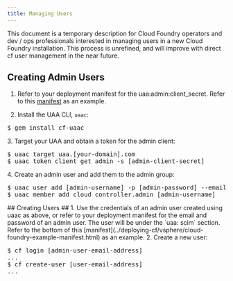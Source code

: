 ```yaml
---
title: Managing Users
---
```


This document is a temporary description for Cloud Foundry operators and dev / ops professionals interested in managing users in a new Cloud Foundry installation. This process is unrefined, and will improve with direct cf user management in the near future.

## <a id='creating-admin-users'></a> Creating Admin Users ##

1. Refer to your deployment manifest for the uaa:admin:client_secret. Refer to this [manifest](../deploying-cf/vsphere/cloud-foundry-example-manifest.html) as an example.

2. Install the UAA CLI, `uaac`:
<pre class="terminal">
$ gem install cf-uaac
</pre class="terminal">

3. Target your UAA and obtain a token for the admin client:
<pre class="terminal">
$ uaac target uaa.[your-domain].com
$ uaac token client get admin -s [admin-client-secret]
</pre class="terminal">

4. Create an admin user and add them to the admin group:
<pre class="terminal">
$ uaac user add [admin-username] -p [admin-password] --emails [admin-user-email-address]
$ uaac member add cloud_controller.admin [admin-username]
</pre class="terminal">

## <a id='creating-users'></a> Creating Users ##

1. Use the credentials of an admin user created using uaac as above, or refer to your deployment manifest for the email and password of an admin user. The user will be under the `uaa: scim` section. Refer to the bottom of this [manifest](../deploying-cf/vsphere/cloud-foundry-example-manifest.html) as an example.

2. Create a new user:
<pre class="terminal">
$ cf login [admin-user-email-address]
...
$ cf create-user [user-email-address]
...
</pre class="terminal">
